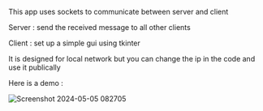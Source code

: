 This app uses sockets to communicate between server and client

Server : send the received message to all other clients 

Client : set up a simple gui using tkinter 

It is designed for local network but you can change the ip in the code and use it publically

Here is a demo :

![Screenshot 2024-05-05 082705](https://github.com/AlirezaSaadatmand/Chat-App/assets/157215281/754ccb75-d7f9-4f69-a3bc-2dbbccd72f70)

